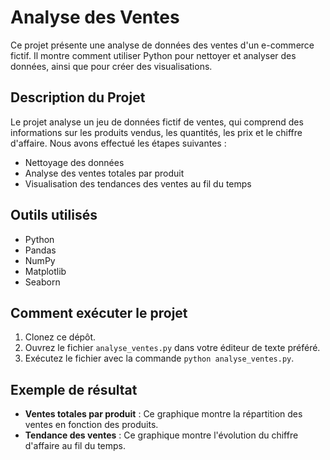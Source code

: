# Analyse des Ventes

Ce projet présente une analyse de données des ventes d'un e-commerce fictif. Il montre comment utiliser Python pour nettoyer et analyser des données, ainsi que pour créer des visualisations.

## Description du Projet

Le projet analyse un jeu de données fictif de ventes, qui comprend des informations sur les produits vendus, les quantités, les prix et le chiffre d'affaire. Nous avons effectué les étapes suivantes :
- Nettoyage des données
- Analyse des ventes totales par produit
- Visualisation des tendances des ventes au fil du temps

## Outils utilisés

- Python
- Pandas
- NumPy
- Matplotlib
- Seaborn

## Comment exécuter le projet

1. Clonez ce dépôt.
2. Ouvrez le fichier `analyse_ventes.py` dans votre éditeur de texte préféré.
3. Exécutez le fichier avec la commande `python analyse_ventes.py`.

## Exemple de résultat

- **Ventes totales par produit** : Ce graphique montre la répartition des ventes en fonction des produits.
- **Tendance des ventes** : Ce graphique montre l'évolution du chiffre d'affaire au fil du temps.
